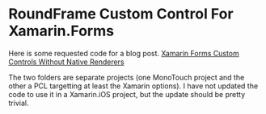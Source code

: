 RoundFrame Custom Control For Xamarin.Forms
===========================================

Here is some requested code for a blog post.  [Xamarin Forms Custom Controls Without Native Renderers](http://intellectualponderings.blogspot.com/2014/10/xamarin-forms-custom-controls-without.html)

The two folders are separate projects (one MonoTouch project and the other a PCL targetting at least the Xamarin options).  I have not updated the code to use it in a Xamarin.iOS project, but the update should be pretty trivial.  